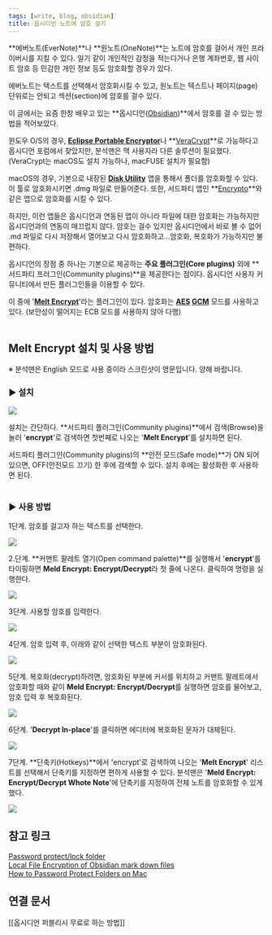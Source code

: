 ```yaml
---
tags: [write, blog, obsidian]
title: 옵시디언 노트에 암호 걸기
---
```


**에버노트(EverNote)**나 **원노트(OneNote)**는 노트에 암호를 걸어서 개인 프라이버시를 지킬 수 있다. 일기 같이 개인적인 감정을 적는다거나 은행 계좌번호, 웹 사이트 암호 등 민감한 개인 정보 등도 암호화할 경우가 있다.  
  
에버노트는 텍스트를 선택해서 암호화시킬 수 있고, 원노트는 텍스트나 페이지(page) 단위로는 안되고 섹션(section)에 암호를 걸수 있다.  
  
이 글에서는 요즘 한창 배우고 있는 **옵시디언([Obsidian](https://obsidian.md/))**에서 암호를 걸 수 있는 방법을 적어보았다.  
  
윈도우 O/S의 경우, [**Eclipse Portable Encryptor**](https://sector-seven.com/software/eclipse)나 **[VeraCrypt](https://www.veracrypt.fr/en/Home.html)**로 가능하다고 옵시디언 포럼에서 찾았지만, 분석맨은 맥 사용자라 다른 솔루션이 필요했다. (VeraCrypt는 macOS도 설치 가능하나, macFUSE 설치가 필요함)  
  
macOS의 경우, 기본으로 내장된 **[Disk Utility](https://en.wikipedia.org/wiki/Disk_Utility)** 앱을 통해서 폴더를 암호화할 수 있다. 이 툴로 암호화시키면 .dmg 파일로 만들어준다. 또한, 서드파티 앱인 **[Encrypto](https://apps.apple.com/us/app/encrypto-secure-your-files/id935235287?mt=12)**와 같은 앱으로 암호화를 시킬 수 있다.  
  
하지만, 이런 앱들은 옵시디언과 연동된 앱이 아니라 파일에 대한 암호화는 가능하지만 옵시디언과의 연동이 매끄럽지 않다. 암호는 걸수 있지만 옵시디언에서 바로 볼 수 없어 .md 파일로 다시 저장해서 열어보고 다시 암호화하고...암호화, 복호화가 가능하지만 불편하다.  
  
옵시디언의 장점 중 하나는 기본으로 제공하는 **주요 플러그인(Core plugins)** 외에 **서드파티 프러그인(Community plugins)**을 제공한다는 점이다. 옵시디언 사용자 커뮤니티에서 만든 플러그인들을 이용할 수 있다.  
  
이 중에 '**[Melt Encrypt](https://github.com/meld-cp/obsidian-encrypt)**'라는 플러그인이 있다. 암호화는 **[AES](https://en.wikipedia.org/wiki/Advanced_Encryption_Standard) [GCM](https://en.wikipedia.org/wiki/Galois/Counter_Mode)** 모드를 사용하고 있다. (보안성이 떨어지는 ECB 모드를 사용하지 않아 다행)  
<br>


## Melt Encrypt 설치 및 사용 방법

※ 분석맨은 English 모드로 사용 중이라 스크린샷이 영문입니다. 양해 바랍니다.
<br>
  

### **▶ 설치**

[![](https://blogger.googleusercontent.com/img/a/AVvXsEjNSKd6weD-O2qG0-K5PlN5EjewRh_zVe8uObPpeMHo5bxoDpYc5qe98sNFHeUCkmTOKyKMJmfp7SvIsmOWy6PVpmR4O7jbfpIDHWpZPHIxNzATr_3OjSuhrJi4Pb0ccZi4U7IZa2S8LtIH0vne9GBfnS4bwtVy9WTspW9yncUZJxzV4ta1mXwqCDZj=w640-h240)](https://blogger.googleusercontent.com/img/a/AVvXsEjNSKd6weD-O2qG0-K5PlN5EjewRh_zVe8uObPpeMHo5bxoDpYc5qe98sNFHeUCkmTOKyKMJmfp7SvIsmOWy6PVpmR4O7jbfpIDHWpZPHIxNzATr_3OjSuhrJi4Pb0ccZi4U7IZa2S8LtIH0vne9GBfnS4bwtVy9WTspW9yncUZJxzV4ta1mXwqCDZj=s2778)

  

설치는 간단하다. **서드파티 플러그인(Community plugins)**에서 검색(Browse)을 눌러 '**encrypt**'로 검색하면 첫번째로 나오는 '**Melt Encrypt**'를 설치하면 된다.  
  
서드파티 플러그인(Community plugins)의 **안전 모드(Safe mode)**가 ON 되어 있으면, OFF(안전모드 끄기) 한 후에 검색할 수 있다. 설치 후에는 활성화한 후 사용하면 된다.  
<br>

### **▶ 사용 방법**

1단계. 암호를 걸고자 하는 텍스트를 선택한다.

[![](https://blogger.googleusercontent.com/img/a/AVvXsEhmPmc7JaUTGW1QhfQRxDIT9Uz7qRSxS8J_pEFo1UJChQSudXzQ58_XFQn6GmoYAF976yyhX1rGPj6pFUSBRHap64_ER-ZrLWmXZhamvEge1J1n5a6OwtAMFNsukNG2Gv0oTPX74xcawORDu9WZC_4wKYUqB3qeJp4JJ06FRUJfT7rhE530DWg3k4PQ=w640-h140)](https://blogger.googleusercontent.com/img/a/AVvXsEhmPmc7JaUTGW1QhfQRxDIT9Uz7qRSxS8J_pEFo1UJChQSudXzQ58_XFQn6GmoYAF976yyhX1rGPj6pFUSBRHap64_ER-ZrLWmXZhamvEge1J1n5a6OwtAMFNsukNG2Gv0oTPX74xcawORDu9WZC_4wKYUqB3qeJp4JJ06FRUJfT7rhE530DWg3k4PQ=s413)

  

2.단계. **커맨트 팔레트 열기(Open command palette)**를 실행해서 '**encrypt**'를 타이핑하면 **Meld Encrypt: Encrypt/Decrypt**라 첫 줄에 나온다. 클릭하여 명령을 실행한다.

[![](https://blogger.googleusercontent.com/img/a/AVvXsEhEYvBvuSH_JxI_6Iwm37brVsLSaGeCLgqHMokb5C24Ps9737Z58simLNCE-pPvLJUWRFpPu_6Co9HX-tubCKcGa7WArU9HUZDd2_Lhj1ChOB4NhhptEp6XIYIIChvjikAX5ofJKOeSus7DXUMnVXPvrslJfo_YZ3-ffxMbf64y1HAbiWtEOkAXcxq6=w640-h154)](https://blogger.googleusercontent.com/img/a/AVvXsEhEYvBvuSH_JxI_6Iwm37brVsLSaGeCLgqHMokb5C24Ps9737Z58simLNCE-pPvLJUWRFpPu_6Co9HX-tubCKcGa7WArU9HUZDd2_Lhj1ChOB4NhhptEp6XIYIIChvjikAX5ofJKOeSus7DXUMnVXPvrslJfo_YZ3-ffxMbf64y1HAbiWtEOkAXcxq6=s691)

  
3단계. 사용할 암호를 입력한다.

[![](https://blogger.googleusercontent.com/img/a/AVvXsEjkXLyKzBJSx8jIBZeKoY7ZW8JU7iK9GYUDAgwMlJQPEJ9HCn1HMaYD45-iIuoCgofpusdsHBOSL7Cex19O8dtinosH7f3L1c9QMZ1k5pLAKAQO_aMyKitoY-JxS4BkOuN8amCXuehABdUEC4vCZ96hxZgwvfPZpFyYux59GtoUxrhOIqVeO3RScGIr=w640-h172)](https://blogger.googleusercontent.com/img/a/AVvXsEjkXLyKzBJSx8jIBZeKoY7ZW8JU7iK9GYUDAgwMlJQPEJ9HCn1HMaYD45-iIuoCgofpusdsHBOSL7Cex19O8dtinosH7f3L1c9QMZ1k5pLAKAQO_aMyKitoY-JxS4BkOuN8amCXuehABdUEC4vCZ96hxZgwvfPZpFyYux59GtoUxrhOIqVeO3RScGIr=s553)

  

4단계. 암호 입력 후, 아래와 같이 선택한 텍스트 부분이 암호화된다.

[![](https://blogger.googleusercontent.com/img/a/AVvXsEhe58p1k2lwSbUWF6Vy53o9W-JT3N9DnWxWIjAloOL30Qh2igUOzLhlEb2yaYvrIfVkDo2tiufPWJyZAFaBNdXjrDnlamPruOnx84P-ZtfiF2kd_2vL55NAQixJOOBEp8w2oxcnZZ5W76NfHRWfjBB3-wUhYEhd1jnTzS6ECTsjDJULvYA_D5N9ihNY=w640-h212)](https://blogger.googleusercontent.com/img/a/AVvXsEhe58p1k2lwSbUWF6Vy53o9W-JT3N9DnWxWIjAloOL30Qh2igUOzLhlEb2yaYvrIfVkDo2tiufPWJyZAFaBNdXjrDnlamPruOnx84P-ZtfiF2kd_2vL55NAQixJOOBEp8w2oxcnZZ5W76NfHRWfjBB3-wUhYEhd1jnTzS6ECTsjDJULvYA_D5N9ihNY=s408)

  
5단계. 복호화(decrypt)하려면, 암호화된 부분에 커서를 위치하고 커맨트 팔레트에서 암호화할 때와 같이 **Meld Encrypt: Encrypt/Decrypt**를 실행하면 암호를 물어보고, 암호 입력 후 복호화된다.

[![](https://blogger.googleusercontent.com/img/a/AVvXsEi4GkZLTCJssRND8bvtk6tiLqgySkksep86l2UWI4SnW3SAJG2IR_R-z7vhfr3pDwh0-NtyPzlp_DdbYlaWxNFZcqpFUMxwdCqvH9Bt_L-xD6tQRYdDwwMpPt9yYOVZwCJEtN4yLGIX5qeSMfds6p7Hoy75zNw0DUacFIDWx5NkOw_zss83xwrqsoRu=w640-h82)](https://blogger.googleusercontent.com/img/a/AVvXsEi4GkZLTCJssRND8bvtk6tiLqgySkksep86l2UWI4SnW3SAJG2IR_R-z7vhfr3pDwh0-NtyPzlp_DdbYlaWxNFZcqpFUMxwdCqvH9Bt_L-xD6tQRYdDwwMpPt9yYOVZwCJEtN4yLGIX5qeSMfds6p7Hoy75zNw0DUacFIDWx5NkOw_zss83xwrqsoRu=s683)

  

6단계. '**Decrypt In-place**'를 클릭하면 에디터에 복호화된 문자가 대체된다.

[![](https://blogger.googleusercontent.com/img/a/AVvXsEjgjQhYR-KdwPi-E0-s6gV6tPYJ9do0jDlPB0_Q6a08FhfLCX7nqggbQmAxlTSFRQFsBXR83bVbGMgKIOySel4JOlHzWy3Ky-uny1-KVcLkxtWoEWcGoMcHGMhF_JDg4lNACApM01C7U9u1HUOvk293-1FvDZYXmgWr69vNDLN6xv1Lij_lClUfDsxP=w640-h474)](https://blogger.googleusercontent.com/img/a/AVvXsEjgjQhYR-KdwPi-E0-s6gV6tPYJ9do0jDlPB0_Q6a08FhfLCX7nqggbQmAxlTSFRQFsBXR83bVbGMgKIOySel4JOlHzWy3Ky-uny1-KVcLkxtWoEWcGoMcHGMhF_JDg4lNACApM01C7U9u1HUOvk293-1FvDZYXmgWr69vNDLN6xv1Lij_lClUfDsxP=s552)

  

7단계. **단축키(Hotkeys)**에서 'encrypt'로 검색하여 나오는 '**Melt Encrypt**' 리스트를 선택해서 단축키를 지정하면 편하게 사용할 수 있다. 분석맨은 '**Meld Encrypt: Encrypt/Decrypt Whote Note**'에 단축키를 지정하여 전체 노트를 암호화할 수 있게 했다.

[![](https://blogger.googleusercontent.com/img/a/AVvXsEju2IepcWQ0GF0cWVZMxmHXhbFxvQHzoOFc_Utax36WnMbHmjCZi9EgdR6HpZCHwYqhE9WvwD8rwpZ1zvFt6xz-QIoFFA1cbxZJ4E87Zdm56UPkNrgOtBRV81PwfdGOFnlO_b8T6ygs-h1DmYtS7eKOyNd8u6RpRSX9AfrUlJYZ9DanWDHGb2VOwuNz=w640-h202)](https://blogger.googleusercontent.com/img/a/AVvXsEju2IepcWQ0GF0cWVZMxmHXhbFxvQHzoOFc_Utax36WnMbHmjCZi9EgdR6HpZCHwYqhE9WvwD8rwpZ1zvFt6xz-QIoFFA1cbxZJ4E87Zdm56UPkNrgOtBRV81PwfdGOFnlO_b8T6ygs-h1DmYtS7eKOyNd8u6RpRSX9AfrUlJYZ9DanWDHGb2VOwuNz=s728)


## 참고 링크
[Password protect/lock folder](https://forum.obsidian.md/t/password-protect-lock-folder/1754)  
[Local File Encryption of Obsidian mark down files](https://forum.obsidian.md/t/local-file-encryption-of-obsidian-mark-down-files/24630)  
[How to Password Protect Folders on Mac](https://www.maketecheasier.com/password-protect-folders-mac/)
<br>
## 연결 문서
[[옵시디언 퍼블리시 무료로 하는 방법]]